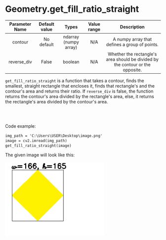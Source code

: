 # Geometry.get_fill_ratio_straight


| Parameter Name | Default value | Types | Value range | Description | 
| :---: | :---: | :---: | :---: | :---: |
| contour | No default | ndarray (numpy array) | N/A | A numpy array that defines a group of points. |
| reverse_div | False | boolean | N/A | Whether the rectangle's area should be divided by the contour or the opposite. |


`get_fill_ratio_straight` is a function that takes a contour, finds the smallest, straight rectangle that encloses it, 
finds that rectangle's and the contour's area and returns their ratio. If `reverse_div` is false, the function returns the contour's area divided by the rectangle's area, else, it returns the rectangle's area divided by the contour's area.

</br>
</br>

Code example:
```
img_path = 'C:\Users\USER\Desktop\image.png'
image = cv2.imread(img_path)
get_fill_ratio_straight(image)
```
The given image will look like this:

![](https://github.com/1937Elysium/Ovl-Python/blob/master/Pictures/Sample%20Pictures/fill_ratio.png)
